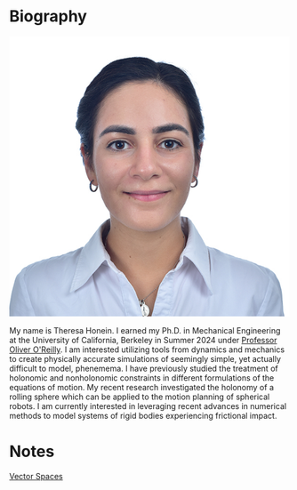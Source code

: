 # Biography

![Headshot](headshot31072024.jpg)

My name is Theresa Honein. I earned my Ph.D. in Mechanical Engineering at the University of California, Berkeley in Summer 2024 under [Professor Oliver O'Reilly](https://me.berkeley.edu/people/oliver-m-oreilly). I am interested utilizing tools from dynamics and mechanics to create physically accurate simulations of seemingly simple, yet actually difficult to model, phenemema. I have previously studied the treatment of holonomic and nonholonomic constraints in different formulations of the equations of motion. My recent research investigated the holonomy of a rolling sphere which can be applied to the motion planning of spherical robots. I am currently interested in leveraging recent advances in numerical methods to model systems of rigid bodies experiencing frictional impact.

# Notes

[Vector Spaces](https://github.com/ThH00/ThH00.github.io/blob/main/vector-spaces.md)

<!-- 
Sections to add
# Publications
# In the Press
# Research Projects -->
